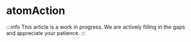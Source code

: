 # atomAction

:::info
This article is a work in progress. We are actively filling in the gaps and appreciate your patience.
:::
